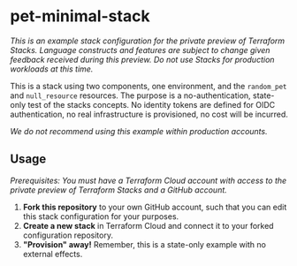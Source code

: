 # pet-minimal-stack

_This is an example stack configuration for the private preview of Terraform Stacks. Language
constructs and features are subject to change given feedback received during this preview. Do not
use Stacks for production workloads at this time._

This is a stack using two components, one environment, and the `random_pet` and `null_resource`
resources. The purpose is a no-authentication, state-only test of the stacks concepts. No identity
tokens are defined for OIDC authentication, no real infrastructure is provisioned, no cost will be
incurred.

_We do not recommend using this example within production accounts._

## Usage

_Prerequisites: You must have a Terraform Cloud account with access to the private preview of
Terraform Stacks and a GitHub account._

1. **Fork this repository** to your own GitHub account, such that you can edit this stack configuration
   for your purposes.
2. **Create a new stack** in Terraform Cloud and connect it to your forked configuration repository.
3. **"Provision" away!** Remember, this is a state-only example with no external effects.
